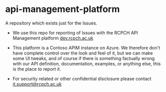 # api-management-platform
A repository which exists just for the Issues.

* We use this repo for reporting of Issues with the RCPCH API Management platform [dev.rcpch.ac.uk](dev.rcpch.ac.uk)

* This platform is a Contoso APIM instance on Azure. We therefore don't have complete control over the look and feel of it, but we can make some UI tweaks, and of course if there is something factually wrong with our API definition, documentation, examples, or anything else, this is the place to report it.  

* For security related or other confidential disclosure please contact it.support@rcpch.ac.uk  
